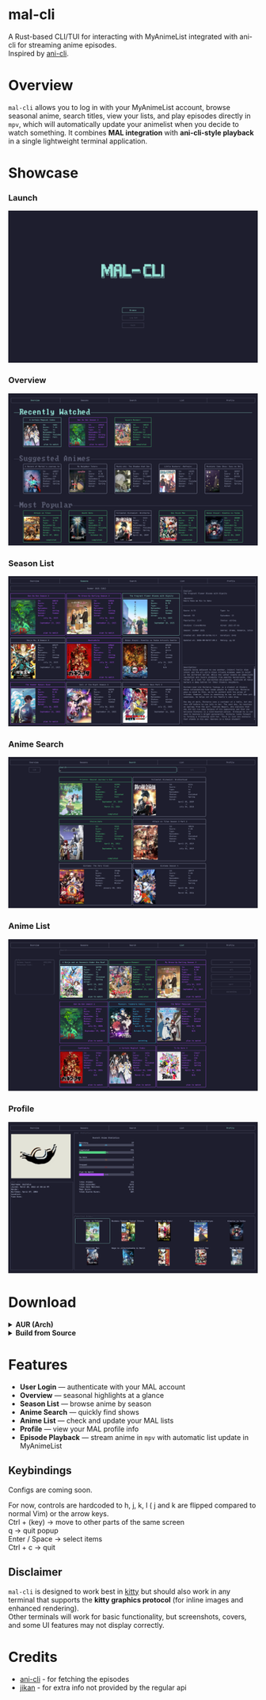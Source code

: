 # mal-cli

A Rust-based CLI/TUI for interacting with MyAnimeList integrated with ani-cli for streaming anime episodes.  
Inspired by [ani-cli](https://github.com/pystardust/ani-cli).


# Overview

`mal-cli` allows you to log in with your MyAnimeList account, browse seasonal anime, search titles, view your lists, and play episodes directly in `mpv`, which will automatically update your animelist when you decide to watch something.
It combines **MAL integration** with **ani-cli-style playback** in a single lightweight terminal application.


# Showcase

### Launch
![Launch](docs/1.png)

### Overview
![Overview](docs/2.png)

### Season List
![Season List](docs/3.png)

### Anime Search
![Anime Search](docs/4.png)

### Anime List
![Anime List](docs/5.png)

### Profile
![Profile](docs/6.png)


# Download

<details>
<summary><strong>AUR (Arch)</strong></summary>

```bash
yay -S mal
````

Run with:

```bash
mal
# or
mal-cli
```

</details>

<details>
<summary><strong>Build from Source</strong></summary>

```bash
git clone https://github.com/swstl/mal-cli.git
cd mal-cli
cargo build --release
```

Run with:

```bash
./target/release/mal-cli
```

</details>


# Features

* **User Login** — authenticate with your MAL account
* **Overview** — seasonal highlights at a glance
* **Season List** — browse anime by season
* **Anime Search** — quickly find shows
* **Anime List** — check and update your MAL lists
* **Profile** — view your MAL profile info
* **Episode Playback** — stream anime in `mpv` with automatic list update in MyAnimeList


## Keybindings
Configs are coming soon. 

For now, controls are hardcoded to h, j, k, l ( j and k are flipped compared to normal Vim) or the arrow keys.  
Ctrl + (key) → move to other parts of the same screen  
q → quit popup  
Enter / Space → select items  
Ctrl + c → quit  

## Disclaimer

`mal-cli` is designed to work best in [kitty](https://sw.kovidgoyal.net/kitty/) but should also work in any terminal that supports the **kitty graphics protocol** (for inline images and enhanced rendering).  
Other terminals will work for basic functionality, but screenshots, covers, and some UI features may not display correctly.


# Credits

* [ani-cli](https://github.com/pystardust/ani-cli) - for fetching the episodes
* [jikan](https://github.com/jikan-me/jikan) - for extra info not provided by the regular api

